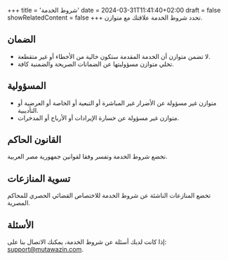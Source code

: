 +++
title = 'شروط الخدمة'
date = 2024-03-31T11:41:40+02:00
draft = false
showRelatedContent = false
+++
تحدد شروط الخدمة علاقتك مع متوازن.

## الضمان

- لا تضمن متوازن أن الخدمة المقدمة ستكون خالية من الأخطاء أو غير متقطعة.
- تخلي متوازن مسؤوليتها عن الضمانات الصريحة والضمنية كافة.

## المسؤولية

- متوازن غير مسؤولة عن الأضرار غير المباشرة أو التبعية أو الخاصة أو العرضية أو التأديبية.
- متوازن غير مسؤولة عن خسارة الإيرادات أو الأرباح أو المدخرات.

## القانون الحاكم

تخضع شروط الخدمة وتفسر وفقا لقوانين جمهورية مصر العربية.

## تسوية المنازعات

تخضع المنازعات الناشئة عن شروط الخدمة للاختصاص القضائي الحصري للمحاكم المصرية.

## الأسئلة

إذا كانت لديك أسئلة عن شروط الخدمة، يمكنك الاتصال بنا على: support@mutawazin.com.

